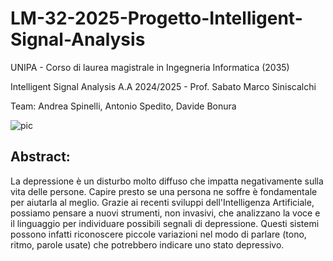 # LM-32-2025-Progetto-Intelligent-Signal-Analysis

UNIPA - Corso di laurea magistrale in Ingegneria Informatica (2035)

Intelligent Signal Analysis A.A 2024/2025 - Prof. Sabato Marco Siniscalchi

Team: Andrea Spinelli, Antonio Spedito, Davide Bonura

![pic](https://github.com/user-attachments/assets/2dee71e1-20e3-4aaf-8375-bb6c6da80c52)

## Abstract:
La depressione è un disturbo molto diffuso che impatta negativamente sulla vita delle persone. Capire presto se una persona ne soffre è fondamentale per aiutarla al meglio. Grazie ai recenti sviluppi dell'Intelligenza Artificiale, possiamo pensare a nuovi strumenti, non invasivi, che analizzano la voce e il linguaggio per individuare possibili segnali di depressione. Questi sistemi possono infatti riconoscere piccole variazioni nel modo di parlare (tono, ritmo, parole usate) che potrebbero indicare uno stato depressivo.

